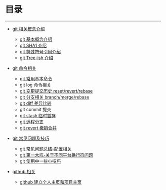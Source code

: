 # 目录
---------------
- [git 相关概念介绍](./ch1-basic/README.md)
    - [git 基本概念介绍](./ch1-basic/git基本概念介绍.md)
    - [git SHA1 介绍](./ch1-basic/git-SHA1介绍.md)
    - [git 特殊符号引用介绍](./ch1-basic/git特殊符号引用介绍.md)
    - [git Tree-ish 介绍](./ch1-basic/git-Tree-ish介绍.md)  


- [git 命令相关](./ch2-command/README.md)
    - [git 常用基本命令](./ch2-command/git-常用基本命令.md)
    - git log 命令相关
    - [git 变更提交历史 reset/revert/rebase](./ch2-command/git变更提交历史-reset-revert-rebase.md)
    - [git 分支相关 branch/merge/rebase](./ch2-command/git分支相关-branch-merge-rebase.md)
    - [git diff 差异比较](./ch2-command/git-diff差异比较.md)
    - git commit 提交
    - [git stash 临时暂存](./ch2-command/git-stash临时暂存.md)
    - [git 远程分支](./ch2-command/git远程分支.md)
    - [git revert 撤销合并](./ch3-question/git-revert-撤销合并.md)


- [git 常见问题及技巧](./ch3-question/README.md)
    - [git 常见问题总结-配置相关](./ch3-question/git常见问题总结-配置相关.md)
    - [git 第一大坑-关于不同平台换行符问题](./ch3-question/git-第一大坑-关于不同平台换行符问题.md)
    - [git 使用中一些小技巧](./ch3-question/git使用中一些小技巧.md)

- [github 相关](./ch4-github/README.md)
    - [github 建立个人主页和项目主页](./ch4-github/github-建立个人主页和项目主页.md)
